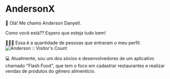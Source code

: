 # AndersonX
👋 Olá! Me chamo Anderson Danyell.

Como você está?? Espero que esteja tudo bem! 

🙅🏻‍♂️ Essa é a quantidade de pessoas que entraram o meu perfil: 
<img src="https://profile-counter.glitch.me/{ANDERSSONSX}/count.svg" alt="Anderson :: Visitor's Count" />


💻 Atualmente, sou um dos sócios e desenvolvedores de um aplicativo chamado "Flash Food", que tem o foco em cadastrar restaurantes e realizar vendas de produtos do gênero alimentício.
